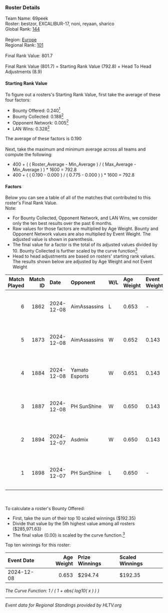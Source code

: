 ### Roster Details<br />
Team Name: 69peek<br />
Roster: bestzor, EXCALIBUR-17, noni, reyaan, sharico<br />
Global Rank: [144](../../standings_global_2025_02_28.md)<br />
<br />
Region: [Europe]( ../../standings_europe_2025_02_28.md)<br />
Regional Rank: [101]( ../../standings_europe_2025_02_28.md)<br />
<br />
Final Rank Value:  801.7<br />
<br />
Final Rank Value (801.7) = Starting Rank Value (792.8) + Head To Head Adjustments (8.9)<br />

#### Starting Rank Value<br />
To figure out a rosters's Starting Rank Value, first take the average of these four factors:<br />
- Bounty Offered: 0.240[<sup>1</sup>](#table2)
- Bounty Collected: 0.188[<sup>2</sup>](#table1)
- Opponent Network: 0.005[<sup>2</sup>](#table1)
- LAN Wins: 0.328[<sup>2</sup>](#table1)

The average of these factors is 0.190<br />
<br />
Next, take the maximum and minimum average across all teams and compute the following:<br />
- 400 + ( ( Roster_Average - Min_Average ) / ( Max_Average - Min_Average ) ) * 1600 = 792.8
- 400 + ( ( 0.190 - 0.000 ) / ( 0.775 - 0.000 ) ) * 1600 = 792.8


#### Factors<br />
Below you can see a table of all of the matches that contributed to this roster's Final Rank Value.<br />
Note:<br />

- For Bounty Collected, Opponent Network, and LAN Wins, we consider only the ten best results over the past 6 months.
- Raw values for those factors are multiplied by Age Weight. Bounty and Opponent Network values are also multiplied by Event Weight. The adjusted value is shown in parenthesis.
- The final value for a factor is the total of its adjusted values divided by 10. Bounty Collected is further scaled by the curve function[<sup>3</sup>](#curveFunction)
- Head to head adjustments are based on rosters' starting rank values. The results shown below are adjusted by Age Weight and not Event Weight
<span id="table1"></span><br />


| Match Played | Match ID | Date       | Opponent       | W/L | Age Weight | Event Weight | Bounty Collected | Opponent Network | LAN Wins  | H2H Adj. | Roster                                       |
| -: | -: | :- | :- | :- | :- | :- | :- | :- | :- | -: | :- |
|            6 |     1862 | 2024-12-08 | AimAssassins   | L   | 0.653      | -            | -                | -                | -         |    -5.47 | bestzor, EXCALIBUR-17, noni, reyaan, sharico |
|            5 |     1873 | 2024-12-08 | AimAssassins   | W   | 0.652      | 0.143        | 0.005 (0.000)    | 0.258 (0.024)    | 1 (0.652) |    15.38 | bestzor, EXCALIBUR-17, noni, reyaan, sharico |
|            4 |     1884 | 2024-12-08 | Yamato Esports | W   | 0.651      | 0.143        | 0.000 (0.000)    | 0.065 (0.006)    | 1 (0.651) |     3.45 | bestzor, EXCALIBUR-17, noni, reyaan, sharico |
|            3 |     1887 | 2024-12-08 | PH SunShine    | W   | 0.650      | 0.143        | 0.000 (0.000)    | 0.065 (0.006)    | 1 (0.650) |     4.95 | bestzor, EXCALIBUR-17, noni, reyaan, sharico |
|            2 |     1894 | 2024-12-07 | Asdmix         | W   | 0.650      | 0.143        | 0.000 (0.000)    | 0.097 (0.009)    | 1 (0.650) |     6.31 | bestzor, EXCALIBUR-17, noni, reyaan, sharico |
|            1 |     1898 | 2024-12-07 | PH SunShine    | L   | 0.650      | -            | -                | -                | -         |   -15.72 | bestzor, EXCALIBUR-17, noni, reyaan, sharico |

<br />
<span id="table2"></span><br />
To calculate a roster's Bounty Offered:<br />

- First, take the sum of their top 10 scaled winnings ($192.35)
- Divide that value by the 5th highest value among all rosters ($285,971.63)
- The final value (0.00) is scaled by the curve function.[<sup>3</sup>](#curveFunction)

Top ten winnings for this roster:<br />

| Event Date | Age Weight | Prize Winnings | Scaled Winnings |
| :- | -: | :- | :- |
| 2024-12-08 |      0.653 | $294.74        | $192.35         |


<span id="curveFunction"></span>_The Curve Function: 1 / ( 1 + abs( log10( x ) ) )_<br />

---
_Event data for Regional Standings provided by HLTV.org_<br />
